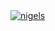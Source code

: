 <a href="https://github.com/Nigel-Guven/Eirloop/blob/main/hyperloop_pod.jpg">
        <img src="src/workflow/generated/overview.svg" alt="nigels" align="center"/>
